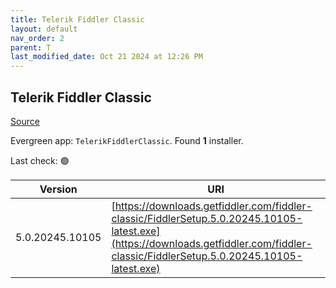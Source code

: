 ```yaml
---
title: Telerik Fiddler Classic
layout: default
nav_order: 2
parent: T
last_modified_date: Oct 21 2024 at 12:26 PM
---
```


## Telerik Fiddler Classic

[Source](https://www.telerik.com/fiddler/fiddler-classic)

Evergreen app: `TelerikFiddlerClassic`. Found **1** installer.

Last check: 🟢

| Version         | URI                                                                                                                                                                                  |
| --------------- | ------------------------------------------------------------------------------------------------------------------------------------------------------------------------------------ |
| 5.0.20245.10105 | [https://downloads.getfiddler.com/fiddler-classic/FiddlerSetup.5.0.20245.10105-latest.exe](https://downloads.getfiddler.com/fiddler-classic/FiddlerSetup.5.0.20245.10105-latest.exe) |
